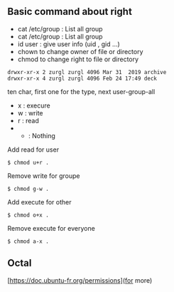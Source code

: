 ## Basic command about right

- cat /etc/group : List all group
- cat /etc/group : List all group
- id user : give user info (uid , gid ...)
- chown to change owner of file or directory
- chmod to change right to file or directory

```
drwxr-xr-x 2 zurgl zurgl 4096 Mar 31  2019 archive
drwxr-xr-x 4 zurgl zurgl 4096 Feb 24 17:49 deck
```

ten char, first one for the type, next user-group-all

- x : execure
- w : write
- r : read
- - : Nothing

Add read for user

```
$ chmod u+r . 
```

Remove write for groupe

```
$ chmod g-w . 
```

Add execute for other

```
$ chmod o+x . 
```

Remove execute for everyone

```
$ chmod a-x . 
```

## Octal

[https://doc.ubuntu-fr.org/permissions](for more)
